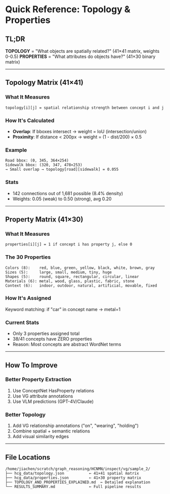 # Quick Reference: Topology & Properties

## TL;DR

**TOPOLOGY** = "What objects are spatially related?" (41×41 matrix, weights 0-0.5)
**PROPERTIES** = "What attributes do objects have?" (41×30 binary matrix)

---

## Topology Matrix (41×41)

### What It Measures
```
topology[i][j] = spatial relationship strength between concept i and j
```

### How It's Calculated
- **Overlap**: If bboxes intersect → weight = IoU (intersection/union)
- **Proximity**: If distance < 200px → weight = (1 - dist/200) × 0.5

### Example
```
Road bbox: (0, 345, 364×254)
Sidewalk bbox: (320, 347, 478×253)
→ Small overlap → topology[road][sidewalk] = 0.055
```

### Stats
- 142 connections out of 1,681 possible (8.4% density)
- Weights: 0.05 (weak) to 0.50 (strong), avg 0.20

---

## Property Matrix (41×30)

### What It Measures
```
properties[i][j] = 1 if concept i has property j, else 0
```

### The 30 Properties
```
Colors (8):    red, blue, green, yellow, black, white, brown, gray
Sizes (5):     large, small, medium, tiny, huge
Shapes (5):    round, square, rectangular, circular, linear
Materials (6): metal, wood, glass, plastic, fabric, stone
Context (6):   indoor, outdoor, natural, artificial, movable, fixed
```

### How It's Assigned
Keyword matching: if "car" in concept name → metal=1

### Current Stats
- Only 3 properties assigned total
- 38/41 concepts have ZERO properties
- Reason: Most concepts are abstract WordNet terms

---

## How To Improve

### Better Property Extraction
1. Use ConceptNet HasProperty relations
2. Use VG attribute annotations
3. Use VLM predictions (GPT-4V/Claude)

### Better Topology
1. Add VG relationship annotations ("on", "wearing", "holding")
2. Combine spatial + semantic relations
3. Add visual similarity edges

---

## File Locations

```
/home/jiachen/scratch/graph_reasoning/HCNMN/inspect/vg/sample_2/
├── hcg_data/topology.json           ← 41×41 spatial matrix
├── hcg_data/properties.json         ← 41×30 property matrix
├── TOPOLOGY_AND_PROPERTIES_EXPLAINED.md  ← Detailed explanation
└── RESULTS_SUMMARY.md               ← Full pipeline results
```
